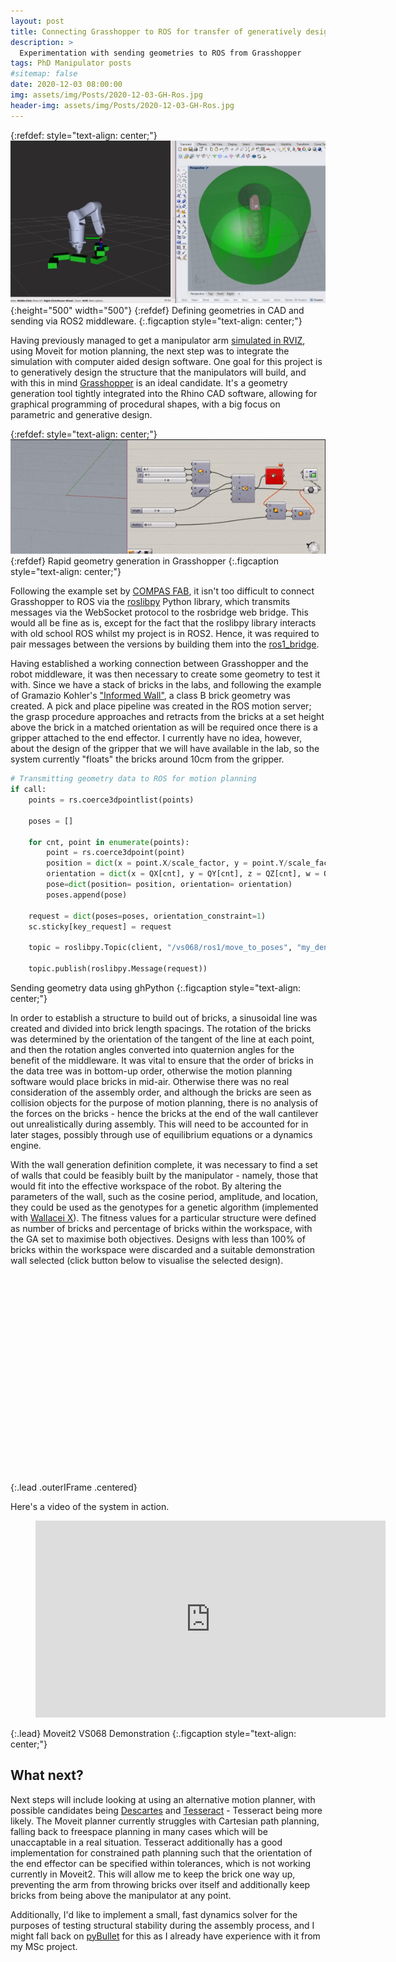 ```yaml
---
layout: post
title: Connecting Grasshopper to ROS for transfer of generatively designed geometries
description: >
  Experimentation with sending geometries to ROS from Grasshopper
tags: PhD Manipulator posts
#sitemap: false
date: 2020-12-03 08:00:00
img: assets/img/Posts/2020-12-03-GH-Ros.jpg
header-img: assets/img/Posts/2020-12-03-GH-Ros.jpg
---
```

{:refdef: style="text-align: center;"}
![Structural assembly in ROS](/assets/img/Posts/2020-12-03-GH-Ros.jpg){:height="500" width="500"}
{:refdef}
Defining geometries in CAD and sending via ROS2 middleware. 
{:.figcaption style="text-align: center;"}


Having previously managed to get a manipulator arm [simulated in RVIZ](/posts/2020-11-17-ROS2-Moveit-Demo), using Moveit for motion planning, the next step was to integrate the simulation with computer aided design software. One goal for this project is to generatively design the structure that the manipulators will build, and with this in mind [Grasshopper](https://www.grasshopper3d.com/) is an ideal candidate. It's a geometry generation tool tightly integrated into the Rhino CAD software, allowing for graphical programming of procedural shapes, with a big focus on parametric and generative design.

{:refdef: style="text-align: center;"}
![Grasshopper Demo](/assets/img/Posts/2020-12-03-GH-Demo.gif)
{:refdef}
Rapid geometry generation in Grasshopper
{:.figcaption style="text-align: center;"}

Following the example set by [COMPAS FAB](https://gramaziokohler.github.io/compas_fab/latest/), it isn't too difficult to connect Grasshopper to ROS via the [roslibpy](https://roslibpy.readthedocs.io/en/latest/index.html) Python library, which transmits messages via the WebSocket protocol to the rosbridge web bridge. This would all be fine as is, except for the fact that the roslibpy library interacts with old school ROS whilst my project is in ROS2. Hence, it was required to pair messages between the versions by building them into the [ros1_bridge](https://github.com/ros2/ros1_bridge).

Having established a working connection between Grasshopper and the robot middleware, it was then necessary to create some geometry to test it with. Since we have a stack of bricks in the labs, and following the example of Gramazio Kohler's ["Informed Wall"](http://papers.cumincad.org/cgi-bin/works/Show?acadia06_489), a class B brick geometry was created. A pick and place pipeline was created in the ROS motion server; the grasp procedure approaches and retracts from the bricks at a set height above the brick in a matched orientation as will be required once there is a gripper attached to the end effector. I currently have no idea, however, about the design of the gripper that we will have available in the lab, so the system currently "floats" the bricks around 10cm from the gripper.

~~~ python
# Transmitting geometry data to ROS for motion planning
if call: 
    points = rs.coerce3dpointlist(points)
    
    poses = []
    
    for cnt, point in enumerate(points):
        point = rs.coerce3dpoint(point)
        position = dict(x = point.X/scale_factor, y = point.Y/scale_factor, z = point.Z/scale_factor)
        orientation = dict(x = QX[cnt], y = QY[cnt], z = QZ[cnt], w = QW[cnt])
        pose=dict(position= position, orientation= orientation)
        poses.append(pose)
    
    request = dict(poses=poses, orientation_constraint=1)
    sc.sticky[key_request] = request

    topic = roslibpy.Topic(client, "/vs068/ros1/move_to_poses", "my_denso_msgs/MoveToPointsM")
        
    topic.publish(roslibpy.Message(request))
~~~
Sending geometry data using ghPython
{:.figcaption style="text-align: center;"}

In order to establish a structure to build out of bricks, a sinusoidal line was created and divided into brick length spacings. The rotation of the bricks was determined by the orientation of the tangent of the line at each point, and then the rotation angles converted into quaternion angles for the benefit of the middleware. It was vital to ensure that the order of bricks in the data tree was in bottom-up order, otherwise the motion planning software would place bricks in mid-air. Otherwise there was no real consideration of the assembly order, and although the bricks are seen as collision objects for the purpose of motion planning, there is no analysis of the forces on the bricks - hence the bricks at the end of the wall cantilever out unrealistically during assembly. This will need to be accounted for in later stages, possibly through use of equilibrium equations or a dynamics engine.

With the wall generation definition complete, it was necessary to find a set of walls that could be feasibly built by the manipulator - namely, those that would fit into the effective workspace of the robot. By altering the parameters of the wall, such as the cosine period, amplitude, and location, they could be used as the genotypes for a genetic algorithm (implemented with [Wallacei X](https://www.wallacei.com/)). The fitness values for a particular structure were defined as number of bricks and percentage of bricks within the workspace, with the GA set to maximise both objectives. Designs with less than 100% of bricks within the workspace were discarded and a suitable demonstration wall selected (click button below to visualise the selected design).

<center>
<figure class="video_container">
<iframe width="560" height="315" data-src="/assets/documents/WallAndDenso.html" frameborder="0">
</iframe>
</figure>
</center>
{:.lead .outerIFrame .centered}

Here's a video of the system in action.

<figure class="video_container"><iframe width="560" height="315" src="https://www.youtube.com/embed/MLa0AMedjpQ" frameborder="0" allowfullscreen="true"></iframe></figure>
{:.lead}
Moveit2 VS068 Demonstration
{:.figcaption style="text-align: center;"}

## What next? 
Next steps will include looking at using an alternative motion planner, with possible candidates being [Descartes](http://wiki.ros.org/descartes) and [Tesseract](https://github.com/ros-industrial-consortium/tesseract_ros2) - Tesseract being more likely. The Moveit planner currently struggles with Cartesian path planning, falling back to freespace planning in many cases which will be unaccaptable in a real situation. Tesseract additionally has a good implementation for constrained path planning such that the orientation of the end effector can be specified within tolerances, which is not working currently in Moveit2. This will allow me to keep the brick one way up, preventing the arm from throwing bricks over itself and additionally keep bricks from being above the manipulator at any point.

Additionally, I'd like to implement a small, fast dynamics solver for the purposes of testing structural stability during the assembly process, and I might fall back on [pyBullet](https://pybullet.org/wordpress/) for this as I already have experience with it from my MSc project.



